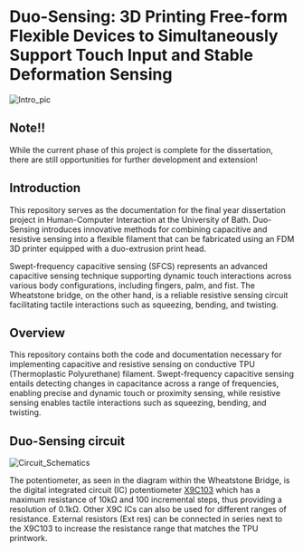# Duo-Sensing: 3D Printing Free-form Flexible Devices to Simultaneously Support Touch Input and Stable Deformation Sensing
![Intro_pic](https://github.com/naraichu/Duo-Tactile/assets/67613808/ac059578-8b24-42b1-9b45-dfe2e44dc7b3)

## Note!!
While the current phase of this project is complete for the dissertation, there are still opportunities for further development and extension!

## Introduction
This repository serves as the documentation for the final year dissertation project in Human-Computer Interaction at the University of Bath. Duo-Sensing introduces innovative methods for combining capacitive and resistive sensing into a flexible filament that can be fabricated using an FDM 3D printer equipped with a duo-extrusion print head.

Swept-frequency capacitive sensing (SFCS) represents an advanced capacitive sensing technique supporting dynamic touch interactions across various body configurations, including fingers, palm, and fist. The Wheatstone bridge, on the other hand, is a reliable resistive sensing circuit facilitating tactile interactions such as squeezing, bending, and twisting.

## Overview
This repository contains both the code and documentation necessary for implementing capacitive and resistive sensing on conductive TPU (Thermoplastic Polyurethane) filament. Swept-frequency capacitive sensing entails detecting changes in capacitance across a range of frequencies, enabling precise and dynamic touch or proximity sensing, while resistive sensing enables tactile interactions such as squeezing, bending, and twisting.

## Duo-Sensing circuit
![Circuit_Schematics](https://github.com/naraichu/Duo-Tactile/assets/67613808/03fbf6cd-0c9d-40ed-b8dd-75a2a1b8afe3)

The potentiometer, as seen in the diagram within the Wheatstone Bridge, is the digital integrated circuit (IC) potentiometer [X9C103](https://www.renesas.com/us/en/document/dst/x9c102-x9c103-x9c104-x9c503-datasheet) which has a maximum resistance of 10kΩ and 100 incremental steps, thus providing a resolution of 0.1kΩ. Other X9C ICs can also be used for different ranges of resistance. External resistors (Ext res) can be connected in series next to the X9C103 to increase the resistance range that matches the TPU printwork.
